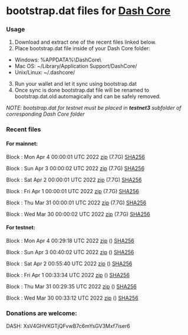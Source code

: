 # bootstrap.dat files for [Dash Core](https://github.com/dashpay/dash)

### Usage

1. Download and extract one of the recent files linked below.
2. Place bootstrap.dat file inside of your Dash Core folder:
 - Windows: %APPDATA%\DashCore\
 - Mac OS: ~/Library/Application Support/DashCore/
 - Unix/Linux: ~/.dashcore/
3. Run your wallet and let it sync using bootstrap.dat
4. Once sync is done bootstrap.dat file will be renamed to bootstrap.dat.old automagically and can be safely removed.

_NOTE: bootstrap.dat for testnet must be placed in **testnet3** subfolder of corresponding Dash Core folder_

### Recent files

#### For mainnet:

Block [](https://insight.dash.org/insight/block/): Mon Apr  4 00:00:01 UTC 2022 [zip](https://dash-bootstrap.ams3.digitaloceanspaces.com/mainnet/2022-04-04/bootstrap.dat.zip) (7.7G) [SHA256](https://dash-bootstrap.ams3.digitaloceanspaces.com/mainnet/2022-04-04/sha256.txt)

Block [](https://insight.dash.org/insight/block/): Sun Apr  3 00:00:02 UTC 2022 [zip](https://dash-bootstrap.ams3.digitaloceanspaces.com/mainnet/2022-04-03/bootstrap.dat.zip) (7.7G) [SHA256](https://dash-bootstrap.ams3.digitaloceanspaces.com/mainnet/2022-04-03/sha256.txt)

Block [](https://insight.dash.org/insight/block/): Sat Apr  2 00:00:01 UTC 2022 [zip](https://dash-bootstrap.ams3.digitaloceanspaces.com/mainnet/2022-04-02/bootstrap.dat.zip) (7.7G) [SHA256](https://dash-bootstrap.ams3.digitaloceanspaces.com/mainnet/2022-04-02/sha256.txt)

Block [](https://insight.dash.org/insight/block/): Fri Apr  1 00:00:01 UTC 2022 [zip](https://dash-bootstrap.ams3.digitaloceanspaces.com/mainnet/2022-04-01/bootstrap.dat.zip) (7.7G) [SHA256](https://dash-bootstrap.ams3.digitaloceanspaces.com/mainnet/2022-04-01/sha256.txt)

Block [](https://insight.dash.org/insight/block/): Thu Mar 31 00:00:01 UTC 2022 [zip](https://dash-bootstrap.ams3.digitaloceanspaces.com/mainnet/2022-03-31/bootstrap.dat.zip) (7.7G) [SHA256](https://dash-bootstrap.ams3.digitaloceanspaces.com/mainnet/2022-03-31/sha256.txt)

Block [](https://insight.dash.org/insight/block/): Wed Mar 30 00:00:02 UTC 2022 [zip](https://dash-bootstrap.ams3.digitaloceanspaces.com/mainnet/2022-03-30/bootstrap.dat.zip) (7.7G) [SHA256](https://dash-bootstrap.ams3.digitaloceanspaces.com/mainnet/2022-03-30/sha256.txt)


#### For testnet:

Block [](https://testnet-insight.dashevo.org/insight/block/): Mon Apr  4 00:29:18 UTC 2022 [zip](https://dash-bootstrap.ams3.digitaloceanspaces.com/testnet/2022-04-04/bootstrap.dat.zip) () [SHA256](https://dash-bootstrap.ams3.digitaloceanspaces.com/testnet/2022-04-04/sha256.txt)

Block [](https://testnet-insight.dashevo.org/insight/block/): Sun Apr  3 00:40:02 UTC 2022 [zip](https://dash-bootstrap.ams3.digitaloceanspaces.com/testnet/2022-04-03/bootstrap.dat.zip) () [SHA256](https://dash-bootstrap.ams3.digitaloceanspaces.com/testnet/2022-04-03/sha256.txt)

Block [](https://testnet-insight.dashevo.org/insight/block/): Sat Apr  2 00:55:40 UTC 2022 [zip](https://dash-bootstrap.ams3.digitaloceanspaces.com/testnet/2022-04-02/bootstrap.dat.zip) () [SHA256](https://dash-bootstrap.ams3.digitaloceanspaces.com/testnet/2022-04-02/sha256.txt)

Block [](https://testnet-insight.dashevo.org/insight/block/): Fri Apr  1 00:33:34 UTC 2022 [zip](https://dash-bootstrap.ams3.digitaloceanspaces.com/testnet/2022-04-01/bootstrap.dat.zip) () [SHA256](https://dash-bootstrap.ams3.digitaloceanspaces.com/testnet/2022-04-01/sha256.txt)

Block [](https://testnet-insight.dashevo.org/insight/block/): Thu Mar 31 00:29:35 UTC 2022 [zip](https://dash-bootstrap.ams3.digitaloceanspaces.com/testnet/2022-03-31/bootstrap.dat.zip) () [SHA256](https://dash-bootstrap.ams3.digitaloceanspaces.com/testnet/2022-03-31/sha256.txt)

Block [](https://testnet-insight.dashevo.org/insight/block/): Wed Mar 30 00:33:12 UTC 2022 [zip](https://dash-bootstrap.ams3.digitaloceanspaces.com/testnet/2022-03-30/bootstrap.dat.zip) () [SHA256](https://dash-bootstrap.ams3.digitaloceanspaces.com/testnet/2022-03-30/sha256.txt)


### Donations are welcome:

DASH: XsV4GHVKGTjQFvwB7c6mYsGV3Mxf7iser6
